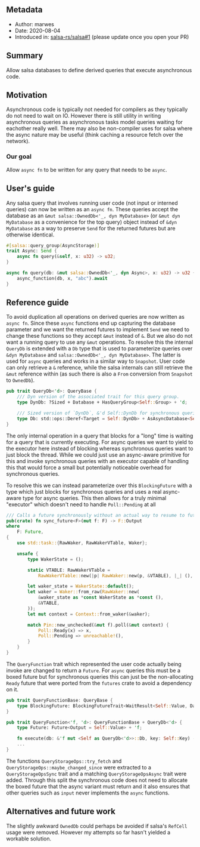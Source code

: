 
## Metadata

* Author: marwes
* Date: 2020-08-04
* Introduced in: [salsa-rs/salsa#1](https://github.com/salsa-rs/salsa/pull/1) (please update once you open your PR)

## Summary

Allow salsa databases to define derived queries that execute asynchronous code.

## Motivation

Asynchronous code is typically not needed for compilers as they typically do not need to wait on IO. However there is still utility in writing asynchronous queries
as asynchronous tasks model queries waiting for eachother really well. There may also be non-compiler uses for salsa where the async nature may be useful (think caching a resource fetch over the network).

### Our goal

Allow `async fn` to be written for any query that needs to be `async`.

## User's guide

Any salsa query that involves running user code (not input or interned queries) can now be written as an `async fn`. These queries accept the database as an `&mut salsa::OwnedDb<'_, dyn MyDatabase>` (or `&mut dyn MyDatabase` as a convenience for the top query) object instead of `&dyn MyDatabase` as a way to preserve `Send` for the returned futures but are otherwise identical.

```rust
#[salsa::query_group(AsyncStorage)]
trait Async: Send {
    async fn query(&self, x: u32) -> u32;
}

async fn query(db: &mut salsa::OwnedDb<'_, dyn Async>, x: u32) -> u32 {
    async_function(db, x, "abc").await
}
```

## Reference guide

To avoid duplication all operations on derived queries are now written as `async fn`. Since these `async` functions end up capturing the database parameter and we want the returned futures to implement `Send` we need to change these functions so they accept `&mut` instead of `&`. But we also do not want a running query to use any `&mut` operations. To resolve this the internal `QueryDb` is extended with a `Db` type that is used to parameterize queries over `&dyn MyDatabase` and `salsa::OwnedDb<'_, dyn MyDatabase>`. The latter is used for `async` queries and works in a similar way to `Snapshot`. User code can only retrieve a `&` reference, while the salsa internals can still retrieve the `&mut` reference within (as such there is also a `From` conversion from `Snapshot` to `OwnedDb`).

```rust
pub trait QueryDb<'d>: QueryBase {
    /// Dyn version of the associated trait for this query group.
    type DynDb: ?Sized + Database + HasQueryGroup<Self::Group> + 'd;

    /// Sized version of `DynDb`, &'d Self::DynDb for synchronous queries
    type Db: std::ops::Deref<Target = Self::DynDb> + AsAsyncDatabase<Self::DynDb>;
}
```

The only internal operation in a query that blocks for a "long" time is waiting for a query that is currently executing. For async queries we want to yield to the executor here instead of blocking whereas synchronous queries want to just block the thread. While we could just use an async-aware primitive for this and invoke synchronous queries with an executor capable of handling this that would force a small but potentially noticeable overhead for synchronous queries. 

To resolve this we can instead parameterize over this `BlockingFuture` with a type which just blocks for synchronous queries and uses a real async-aware type for async queries. This then allows for a truly minimal "executor" which doesn't need to handle `Poll::Pending` at all

```rust
/// Calls a future synchronously without an actual way to resume to future.
pub(crate) fn sync_future<F>(mut f: F) -> F::Output
where
    F: Future,
{
    use std::task::{RawWaker, RawWakerVTable, Waker};

    unsafe {
        type WakerState = ();

        static VTABLE: RawWakerVTable =
            RawWakerVTable::new(|p| RawWaker::new(p, &VTABLE), |_| (), |_| (), |_| ());

        let waker_state = WakerState::default();
        let waker = Waker::from_raw(RawWaker::new(
            &waker_state as *const WakerState as *const (),
            &VTABLE,
        ));
        let mut context = Context::from_waker(&waker);

        match Pin::new_unchecked(&mut f).poll(&mut context) {
            Poll::Ready(x) => x,
            Poll::Pending => unreachable!(),
        }
    }
}
```

The `QueryFunction` trait which represented the user code actually being invoke are changed to return a `Future`. For `async` queries this must be a boxed future but for synchronous queries this can just be the non-allocating `Ready` future that were ported from the `futures` crate to avoid a dependency on it.

```rust
pub trait QueryFunctionBase: QueryBase {
    type BlockingFuture: BlockingFutureTrait<WaitResult<Self::Value, DatabaseKeyIndex>>;
}

pub trait QueryFunction<'f, 'd>: QueryFunctionBase + QueryDb<'d> {
    type Future: Future<Output = Self::Value> + 'f;

    fn execute(db: &'f mut <Self as QueryDb<'d>>::Db, key: Self::Key) -> Self::Future;
    ...
}
```

The functions `QueryStorageOps::try_fetch` and `QueryStorageOps::maybe_changed_since` were extracted to a `QueryStorageOpsSync` trait and a matching `QueryStorageOpsAsync` trait were added. Through this split the synchronous code does not need to allocate the boxed future that the async variant must return and it also ensures that other queries such as `input` never implements the `async` functions.

## Alternatives and future work

The slightly awkward `OwnedDb` could perhaps be avoided if salsa's `RefCell` usage were removed. However my attempts so far hasn't yielded a workable solution.